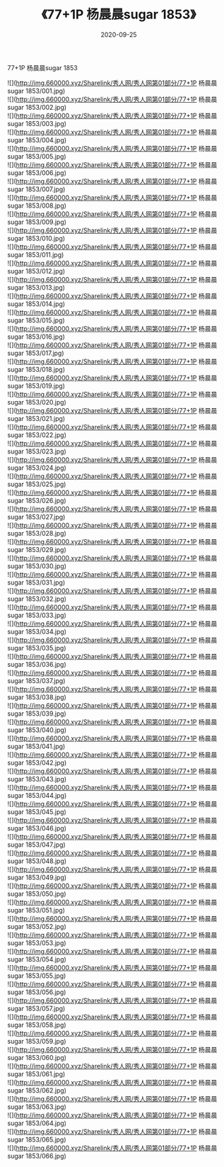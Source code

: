 ﻿---
layout: post
title:  《77+1P 杨晨晨sugar 1853》
date:   2020-09-25
img: http://img.660000.xyz/Sharelink/秀人网/秀人网第01部分/77+1P 杨晨晨sugar 1853/000.jpg
categories: [美女, 清纯, 唯美]
---

77+1P 杨晨晨sugar 1853

  ![](http://img.660000.xyz/Sharelink/秀人网/秀人网第01部分/77+1P 杨晨晨sugar 1853/001.jpg) <br> ![](http://img.660000.xyz/Sharelink/秀人网/秀人网第01部分/77+1P 杨晨晨sugar 1853/002.jpg) <br> ![](http://img.660000.xyz/Sharelink/秀人网/秀人网第01部分/77+1P 杨晨晨sugar 1853/003.jpg) <br> ![](http://img.660000.xyz/Sharelink/秀人网/秀人网第01部分/77+1P 杨晨晨sugar 1853/004.jpg) <br> ![](http://img.660000.xyz/Sharelink/秀人网/秀人网第01部分/77+1P 杨晨晨sugar 1853/005.jpg) <br> ![](http://img.660000.xyz/Sharelink/秀人网/秀人网第01部分/77+1P 杨晨晨sugar 1853/006.jpg) <br> ![](http://img.660000.xyz/Sharelink/秀人网/秀人网第01部分/77+1P 杨晨晨sugar 1853/007.jpg) <br> ![](http://img.660000.xyz/Sharelink/秀人网/秀人网第01部分/77+1P 杨晨晨sugar 1853/008.jpg) <br> ![](http://img.660000.xyz/Sharelink/秀人网/秀人网第01部分/77+1P 杨晨晨sugar 1853/009.jpg) <br> ![](http://img.660000.xyz/Sharelink/秀人网/秀人网第01部分/77+1P 杨晨晨sugar 1853/010.jpg) <br> ![](http://img.660000.xyz/Sharelink/秀人网/秀人网第01部分/77+1P 杨晨晨sugar 1853/011.jpg) <br> ![](http://img.660000.xyz/Sharelink/秀人网/秀人网第01部分/77+1P 杨晨晨sugar 1853/012.jpg) <br> ![](http://img.660000.xyz/Sharelink/秀人网/秀人网第01部分/77+1P 杨晨晨sugar 1853/013.jpg) <br> ![](http://img.660000.xyz/Sharelink/秀人网/秀人网第01部分/77+1P 杨晨晨sugar 1853/014.jpg) <br> ![](http://img.660000.xyz/Sharelink/秀人网/秀人网第01部分/77+1P 杨晨晨sugar 1853/015.jpg) <br> ![](http://img.660000.xyz/Sharelink/秀人网/秀人网第01部分/77+1P 杨晨晨sugar 1853/016.jpg) <br> ![](http://img.660000.xyz/Sharelink/秀人网/秀人网第01部分/77+1P 杨晨晨sugar 1853/017.jpg) <br> ![](http://img.660000.xyz/Sharelink/秀人网/秀人网第01部分/77+1P 杨晨晨sugar 1853/018.jpg) <br> ![](http://img.660000.xyz/Sharelink/秀人网/秀人网第01部分/77+1P 杨晨晨sugar 1853/019.jpg) <br> ![](http://img.660000.xyz/Sharelink/秀人网/秀人网第01部分/77+1P 杨晨晨sugar 1853/020.jpg) <br> ![](http://img.660000.xyz/Sharelink/秀人网/秀人网第01部分/77+1P 杨晨晨sugar 1853/021.jpg) <br> ![](http://img.660000.xyz/Sharelink/秀人网/秀人网第01部分/77+1P 杨晨晨sugar 1853/022.jpg) <br> ![](http://img.660000.xyz/Sharelink/秀人网/秀人网第01部分/77+1P 杨晨晨sugar 1853/023.jpg) <br> ![](http://img.660000.xyz/Sharelink/秀人网/秀人网第01部分/77+1P 杨晨晨sugar 1853/024.jpg) <br> ![](http://img.660000.xyz/Sharelink/秀人网/秀人网第01部分/77+1P 杨晨晨sugar 1853/025.jpg) <br> ![](http://img.660000.xyz/Sharelink/秀人网/秀人网第01部分/77+1P 杨晨晨sugar 1853/026.jpg) <br> ![](http://img.660000.xyz/Sharelink/秀人网/秀人网第01部分/77+1P 杨晨晨sugar 1853/027.jpg) <br> ![](http://img.660000.xyz/Sharelink/秀人网/秀人网第01部分/77+1P 杨晨晨sugar 1853/028.jpg) <br> ![](http://img.660000.xyz/Sharelink/秀人网/秀人网第01部分/77+1P 杨晨晨sugar 1853/029.jpg) <br> ![](http://img.660000.xyz/Sharelink/秀人网/秀人网第01部分/77+1P 杨晨晨sugar 1853/030.jpg) <br> ![](http://img.660000.xyz/Sharelink/秀人网/秀人网第01部分/77+1P 杨晨晨sugar 1853/031.jpg) <br> ![](http://img.660000.xyz/Sharelink/秀人网/秀人网第01部分/77+1P 杨晨晨sugar 1853/032.jpg) <br> ![](http://img.660000.xyz/Sharelink/秀人网/秀人网第01部分/77+1P 杨晨晨sugar 1853/033.jpg) <br> ![](http://img.660000.xyz/Sharelink/秀人网/秀人网第01部分/77+1P 杨晨晨sugar 1853/034.jpg) <br> ![](http://img.660000.xyz/Sharelink/秀人网/秀人网第01部分/77+1P 杨晨晨sugar 1853/035.jpg) <br> ![](http://img.660000.xyz/Sharelink/秀人网/秀人网第01部分/77+1P 杨晨晨sugar 1853/036.jpg) <br> ![](http://img.660000.xyz/Sharelink/秀人网/秀人网第01部分/77+1P 杨晨晨sugar 1853/037.jpg) <br> ![](http://img.660000.xyz/Sharelink/秀人网/秀人网第01部分/77+1P 杨晨晨sugar 1853/038.jpg) <br> ![](http://img.660000.xyz/Sharelink/秀人网/秀人网第01部分/77+1P 杨晨晨sugar 1853/039.jpg) <br> ![](http://img.660000.xyz/Sharelink/秀人网/秀人网第01部分/77+1P 杨晨晨sugar 1853/040.jpg) <br> ![](http://img.660000.xyz/Sharelink/秀人网/秀人网第01部分/77+1P 杨晨晨sugar 1853/041.jpg) <br> ![](http://img.660000.xyz/Sharelink/秀人网/秀人网第01部分/77+1P 杨晨晨sugar 1853/042.jpg) <br> ![](http://img.660000.xyz/Sharelink/秀人网/秀人网第01部分/77+1P 杨晨晨sugar 1853/043.jpg) <br> ![](http://img.660000.xyz/Sharelink/秀人网/秀人网第01部分/77+1P 杨晨晨sugar 1853/044.jpg) <br> ![](http://img.660000.xyz/Sharelink/秀人网/秀人网第01部分/77+1P 杨晨晨sugar 1853/045.jpg) <br> ![](http://img.660000.xyz/Sharelink/秀人网/秀人网第01部分/77+1P 杨晨晨sugar 1853/046.jpg) <br> ![](http://img.660000.xyz/Sharelink/秀人网/秀人网第01部分/77+1P 杨晨晨sugar 1853/047.jpg) <br> ![](http://img.660000.xyz/Sharelink/秀人网/秀人网第01部分/77+1P 杨晨晨sugar 1853/048.jpg) <br> ![](http://img.660000.xyz/Sharelink/秀人网/秀人网第01部分/77+1P 杨晨晨sugar 1853/049.jpg) <br> ![](http://img.660000.xyz/Sharelink/秀人网/秀人网第01部分/77+1P 杨晨晨sugar 1853/050.jpg) <br> ![](http://img.660000.xyz/Sharelink/秀人网/秀人网第01部分/77+1P 杨晨晨sugar 1853/051.jpg) <br> ![](http://img.660000.xyz/Sharelink/秀人网/秀人网第01部分/77+1P 杨晨晨sugar 1853/052.jpg) <br> ![](http://img.660000.xyz/Sharelink/秀人网/秀人网第01部分/77+1P 杨晨晨sugar 1853/053.jpg) <br> ![](http://img.660000.xyz/Sharelink/秀人网/秀人网第01部分/77+1P 杨晨晨sugar 1853/054.jpg) <br> ![](http://img.660000.xyz/Sharelink/秀人网/秀人网第01部分/77+1P 杨晨晨sugar 1853/055.jpg) <br> ![](http://img.660000.xyz/Sharelink/秀人网/秀人网第01部分/77+1P 杨晨晨sugar 1853/056.jpg) <br> ![](http://img.660000.xyz/Sharelink/秀人网/秀人网第01部分/77+1P 杨晨晨sugar 1853/057.jpg) <br> ![](http://img.660000.xyz/Sharelink/秀人网/秀人网第01部分/77+1P 杨晨晨sugar 1853/058.jpg) <br> ![](http://img.660000.xyz/Sharelink/秀人网/秀人网第01部分/77+1P 杨晨晨sugar 1853/059.jpg) <br> ![](http://img.660000.xyz/Sharelink/秀人网/秀人网第01部分/77+1P 杨晨晨sugar 1853/060.jpg) <br> ![](http://img.660000.xyz/Sharelink/秀人网/秀人网第01部分/77+1P 杨晨晨sugar 1853/061.jpg) <br> ![](http://img.660000.xyz/Sharelink/秀人网/秀人网第01部分/77+1P 杨晨晨sugar 1853/062.jpg) <br> ![](http://img.660000.xyz/Sharelink/秀人网/秀人网第01部分/77+1P 杨晨晨sugar 1853/063.jpg) <br> ![](http://img.660000.xyz/Sharelink/秀人网/秀人网第01部分/77+1P 杨晨晨sugar 1853/064.jpg) <br> ![](http://img.660000.xyz/Sharelink/秀人网/秀人网第01部分/77+1P 杨晨晨sugar 1853/065.jpg) <br> ![](http://img.660000.xyz/Sharelink/秀人网/秀人网第01部分/77+1P 杨晨晨sugar 1853/066.jpg) <br>